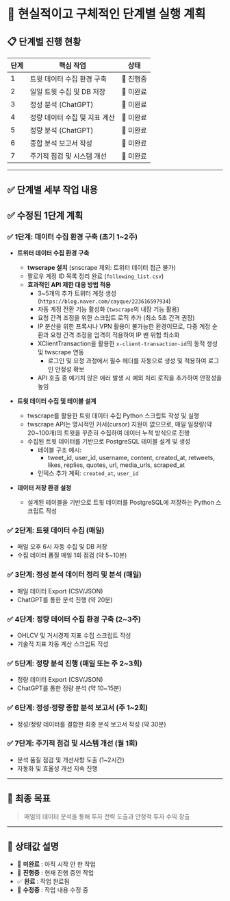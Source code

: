 # 📌 현실적이고 구체적인 단계별 실행 계획

## 📋 단계별 진행 현황

| 단계 | 핵심 작업                     | 상태     |
| ---- | ----------------------------- | -------- |
| 1    | 트윗 데이터 수집 환경 구축    | 🔶 진행중 |
| 2    | 일일 트윗 수집 및 DB 저장     | 🔲 미완료 |
| 3    | 정성 분석 (ChatGPT)           | 🔲 미완료 |
| 4    | 정량 데이터 수집 및 지표 계산 | 🔲 미완료 |
| 5    | 정량 분석 (ChatGPT)           | 🔲 미완료 |
| 6    | 종합 분석 보고서 작성         | 🔲 미완료 |
| 7    | 주기적 점검 및 시스템 개선    | 🔲 미완료 |

---

## ✅ **단계별 세부 작업 내용**

## ✅ **수정된 1단계 계획**

### ✅ 1단계: 데이터 수집 환경 구축 (초기 1~2주)

* **트위터 데이터 수집 환경 구축**

  * **twscrape 설치** (snscrape 제외: 트위터 데이터 접근 불가)
  * 팔로우 계정 ID 목록 정리 완료 (`following_list.csv`)
  * **효과적인 API 제한 대응 방법 적용**
    * 3~5개의 추가 트위터 계정 생성(`https://blog.naver.com/cayque/223616597934`)
    * 자동 계정 전환 기능 활성화 (`twscrape`의 내장 기능 활용)
    * 요청 간격 조정을 위한 스크립트 로직 추가 (최소 5초 간격 권장)
    * IP 분산을 위한 프록시나 VPN 활용이 불가능한 환경이므로, 다중 계정 순환과 요청 간격 조정을 엄격히 적용하여 IP 밴 위험 최소화
    * XClientTransaction을 활용한 `x-client-transaction-id`의 동적 생성 및 twscrape 연동
      * 로그인 및 요청 과정에서 필수 헤더를 자동으로 생성 및 적용하여 로그인 안정성 확보
    * API 호출 중 예기치 않은 에러 발생 시 예외 처리 로직을 추가하여 안정성을 높임

* **트윗 데이터 수집 및 테이블 설계**

  * twscrape를 활용한 트윗 데이터 수집 Python 스크립트 작성 및 실행
  * twscrape API는 명시적인 커서(cursor) 지원이 없으므로, 매일 일정량(약 20~100개)의 트윗을 꾸준히 수집하여 데이터 누적 방식으로 진행
  * 수집된 트윗 데이터를 기반으로 PostgreSQL 테이블 설계 및 생성
    * 테이블 구조 예시:
      * tweet_id, user_id, username, content, created_at, retweets, likes, replies, quotes, url, media_urls, scraped_at
    * 인덱스 추가 계획: `created_at`, `user_id`

* **데이터 저장 환경 설정**

  * 설계된 테이블을 기반으로 트윗 데이터를 PostgreSQL에 저장하는 Python 스크립트 작성

### ✅ 2단계: 트윗 데이터 수집 (매일)

- 매일 오후 6시 자동 수집 및 DB 저장
- 수집 데이터 품질 매일 1회 점검 (약 5~10분)

### ✅ 3단계: 정성 분석 데이터 정리 및 분석 (매일)

- 매일 데이터 Export (CSV/JSON)
- ChatGPT를 통한 분석 진행 (약 20분)

### ✅ 4단계: 정량 데이터 수집 환경 구축 (2~3주)

- OHLCV 및 거시경제 지표 수집 스크립트 작성
- 기술적 지표 자동 계산 스크립트 작성

### ✅ 5단계: 정량 분석 진행 (매일 또는 주 2~3회)

- 정량 데이터 Export (CSV/JSON)
- ChatGPT를 통한 정량 분석 (약 10~15분)

### ✅ 6단계: 정성·정량 종합 분석 보고서 (주 1~2회)

- 정성/정량 데이터를 결합한 최종 분석 보고서 작성 (약 30분)

### ✅ 7단계: 주기적 점검 및 시스템 개선 (월 1회)

- 분석 품질 점검 및 개선사항 도출 (1~2시간)
- 자동화 및 효율성 개선 지속 진행

---

## 🥅 **최종 목표**

> 매일의 데이터 분석을 통해 투자 전략 도출과 안정적 투자 수익 창출

---

## 🔖 **상태값 설명**

- 🔲 **미완료** : 아직 시작 안 한 작업
- 🔶 **진행중** : 현재 진행 중인 작업
- ✅ **완료** : 작업 완료됨
- 🔵 **수정중** : 작업 내용 수정 중
